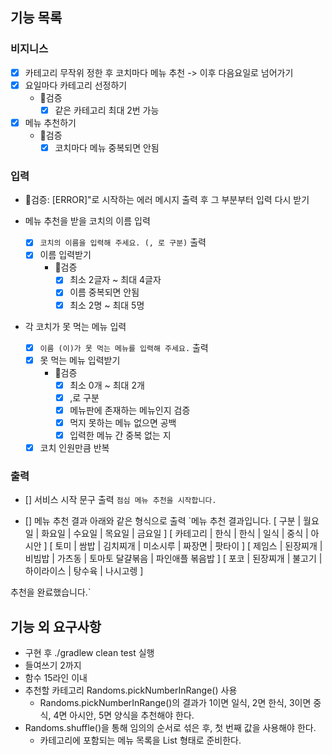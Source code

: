## 기능 목록

### 비지니스

- [x] 카테고리 무작위 정한 후 코치마다 메뉴 추천 -> 이후 다음요일로 넘어가기
- [x] 요일마다 카테고리 선정하기
    - 🚨검증
        - [x] 같은 카테고리 최대 2번 가능
- [x] 메뉴 추천하기
    - 🚨검증
        - [x] 코치마다 메뉴 중복되면 안됨

### 입력

- 🚨검증: [ERROR]"로 시작하는 에러 메시지 출력 후 그 부분부터 입력 다시 받기

- 메뉴 추천을 받을 코치의 이름 입력
    - [x] `코치의 이름을 입력해 주세요. (, 로 구분)` 출력
    - [x] 이름 입력받기
        - 🚨검증
            - [x] 최소 2글자 ~ 최대 4글자
            - [x] 이름 중복되면 안됨
            - [x] 최소 2명 ~  최대 5명

- 각 코치가 못 먹는 메뉴 입력
    - [x] `이름 (이)가 못 먹는 메뉴를 입력해 주세요.` 출력
    - [x] 못 먹는 메뉴 입력받기
        - 🚨검증
            - [x] 최소 0개 ~ 최대 2개
            - [x] ,로 구분
            - [x] 메뉴판에 존재하는 메뉴인지 검증
            - [x] 먹지 못하는 메뉴 없으면 공백
            - [x] 입력한 메뉴 간 중복 없는 지
    - [x] 코치 인원만큼 반복

### 출력

- [] 서비스 시작 문구 출력 `점심 메뉴 추천을 시작합니다.`

- [] 메뉴 추천 결과 아래와 같은 형식으로 출력
  `메뉴 추천 결과입니다.
  [ 구분 | 월요일 | 화요일 | 수요일 | 목요일 | 금요일 ]
  [ 카테고리 | 한식 | 한식 | 일식 | 중식 | 아시안 ]
  [ 토미 | 쌈밥 | 김치찌개 | 미소시루 | 짜장면 | 팟타이 ]
  [ 제임스 | 된장찌개 | 비빔밥 | 가츠동 | 토마토 달걀볶음 | 파인애플 볶음밥 ]
  [ 포코 | 된장찌개 | 불고기 | 하이라이스 | 탕수육 | 나시고렝 ]

추천을 완료했습니다.`

## 기능 외 요구사항

- 구현 후 ./gradlew clean test 실행
- 들여쓰기 2까지
- 함수 15라인 이내
- 추천할 카테고리 Randoms.pickNumberInRange() 사용
    - Randoms.pickNumberInRange()의 결과가
      1이면 일식, 2면 한식, 3이면 중식, 4면 아시안, 5면 양식을 추천해야 한다.
- Randoms.shuffle()을 통해 임의의 순서로 섞은 후,
  첫 번째 값을 사용해야 한다.
    - 카테고리에 포함되는 메뉴 목록을 List<String> 형태로 준비한다.

